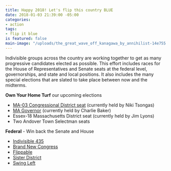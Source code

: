 ```yaml
---
title: Happy 2018! Let's flip this country BLUE
date: 2018-01-03 21:39:00 -05:00
categories:
- action
tags:
- flip it blue
is featured: false
main-image: "/uploads/the_great_wave_off_kanagawa_by_annihilist-14e755.jpg"
---
```


Indivisible groups across the country are working together to get as many progressive candidates elected as possible. This effort includes races for the House of Representatives and Senate seats at the federal level, governorships, and state and local positions. It also includes the many special elections that are slated to take place between now and the midterms.

**Own Your Home Turf** our upcoming elections
* [MA-03 Congressional District seat](http://indivisibleandoverma.com/issues/election-ma-03-congressional-district-seat.html) (currently held by Niki Tsongas)
* [MA Governor](http://indivisibleandoverma.com/issues/election-ma-governor) (currently held by Charlie Baker)
* Essex-18 Massachusetts District seat (currently held by Jim Lyons)
* Two Andover Town Selectman seats

**Federal** - Win back the Senate and House
* [Indivisible 435](https://indivisible435.org/)
* [Brand New Congress](https://brandnewcongress.org/)
* [Flippable](https://www.flippable.org/)
* [Sister District](https://www.sisterdistrict.com/)
* [Swing Left](https://swingleft.org/)
